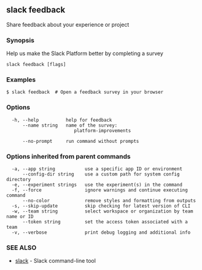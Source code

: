 ## slack feedback

Share feedback about your experience or project

### Synopsis

Help us make the Slack Platform better by completing a survey

```
slack feedback [flags]
```

### Examples

```
$ slack feedback  # Open a feedback survey in your browser
```

### Options

```
  -h, --help          help for feedback
      --name string   name of the survey:
                         platform-improvements
                      
      --no-prompt     run command without prompts
```

### Options inherited from parent commands

```
  -a, --app string           use a specific app ID or environment
      --config-dir string    use a custom path for system config directory
  -e, --experiment strings   use the experiment(s) in the command
  -f, --force                ignore warnings and continue executing command
      --no-color             remove styles and formatting from outputs
  -s, --skip-update          skip checking for latest version of CLI
  -w, --team string          select workspace or organization by team name or ID
      --token string         set the access token associated with a team
  -v, --verbose              print debug logging and additional info
```

### SEE ALSO

* [slack](slack)	 - Slack command-line tool

